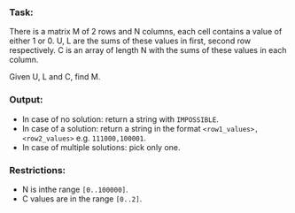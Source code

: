 ### Task:
There is a matrix M of 2 rows and N columns, each cell contains a value of either 1 or 0. U, L are the sums of these values in first, second row respectively. C is an array of length N with the sums of these values in each column.

Given U, L and C, find M.

### Output:
- In case of no solution: return a string with `IMPOSSIBLE`.
- In case of a solution: return a string in the format `<row1_values>,<row2_values>` e.g. `111000,100001`.
- In case of multiple solutions: pick only one.

### Restrictions:
- N is inthe range `[0..100000]`.
- C values are in the range `[0..2]`.
